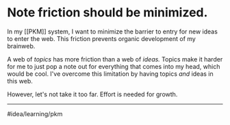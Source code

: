 # Note friction should be minimized.
In my [[PKM]] system, I want to minimize the barrier to entry for new ideas to enter the web. This friction prevents organic development of my brainweb. 

A web of *topics* has more friction than a web of *ideas.* Topics make it harder for me to just pop a note out for everything that comes into my head, which would be cool. I've overcome this limitation by having topics *and* ideas in this web. 

However, let's not take it too far. Effort is needed for growth.

---
#idea/learning/pkm 